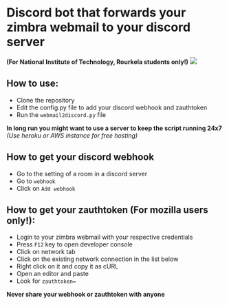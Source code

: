 # Discord bot that forwards your zimbra webmail to your discord server
__(For National Institute of Technology, Rourkela students only!)__
![](https://img.shields.io/badge/webmail2discord-1.0.0-brightgreen.svg )

## How to use:
- Clone the repository
- Edit the config.py file to add your discord webhook and zauthtoken
- Run the `webmail2discord.py` file

__In long run you might want to use a server to keep the script running 24x7__
*(Use heroku or AWS instance for free hosting)*

## How to get your discord webhook
- Go to the setting of a room in a discord server
- Go to `webhook`
- Click on `Add webhook`

## How to get your zauthtoken (For mozilla users only!):
- Login to your zimbra webmail with your respective credentials
- Press `F12` key to open developer console
- Click on network tab
- Click on the existing network connection in the list below
- Right click on it and copy it as cURL
- Open an editor and paste
- Look for `zauthtoken=`

__Never share your webhook or zauthtoken with anyone__

